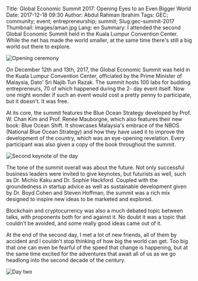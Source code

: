 Title: Global Economic Summit 2017: Opening Eyes to an Even Bigger World
Date: 2017-12-18 09:30
Author: Abdul Rahman Ibrahim
Tags: GEC; community; event; entrepreneurship; summit;
Slug:gec-summit-2017
Thumbnail: images/aman.jpg
Lang: en
Summary: I attended the second Global Economic Summit held in the Kuala Lumpur Convention Center. While the net has made the world smaller, at the same time there's still a big world out there to explore.

![Opening ceremony](/images/gec2017/opening.jpg)

On December 12th and 13th, 2017, the Global Economic Summit was held in the Kuala Lumpur Convention Center, officiated by the Prime Minister of Malaysia, Dato' Sri Najib Tun Razak. The summit hosts 100 labs for budding entrepreneurs, 70 of which happened during the 2- day event itself. Now one might wonder if such an event would cost a pretty penny to participate, but it doesn't. It was free.

At its core, the summit features the Blue Ocean Strategy developed by Prof. W. Chan Kim and Prof. Renée Mauborgne, which also features their new book: Blue Ocean Shift. It showcases Malaysia's embrace of the NBOS (National Blue Ocean Strategy) and how they have used it to improve the development of the country, which was an eye-opening revelation. Every participant was also given a copy of the book throughout the summit.

![Second keynote of the day](/images/gec2017/kaku.jpg)

The tone of the summit overall was about the future. Not only successful business leaders were invited to give keynotes, but futurists as well, such as Dr. Michio Kaku and Dr. Sophie Hackford. Coupled with the groundedness in startup advice as well as sustainable development given by Dr. Boyd Cohen and Steven Hoffman, the summit was a rich mix designed to inspire new ideas to be marketed and explored.

Blockchain and cryptocurrency was also a much debated topic between talks, with proponents both for and against it. No doubt it was a topic that couldn't be avoided, and some really good ideas came out of it.

At the end of the second day, I met a lot of new friends, all of them by accident and I couldn't stop thinking of how big the world can get. Too big that one can even be fearful of the speed that change is happening, but at the same time excited for the adventures that await all of us as we go headlong into the second decade of the century.

![Day two](/images/gec2017/daytwo.jpg)
